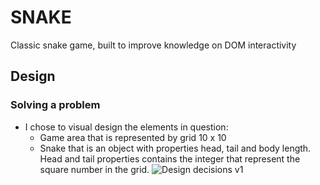 # SNAKE

Classic snake game, built to improve knowledge on DOM interactivity

## Design 
### Solving a problem 

+ I chose to visual design the elements in question: 
    + Game area that is represented by grid 10 x 10
    + Snake that is an object with properties head, tail and body length. Head and tail properties contains the integer that represent the square number in the grid. 
![Design decisions v1](https://user-images.githubusercontent.com/47504179/112764090-01872a80-8fff-11eb-99bd-34be45d0fb7a.png)
